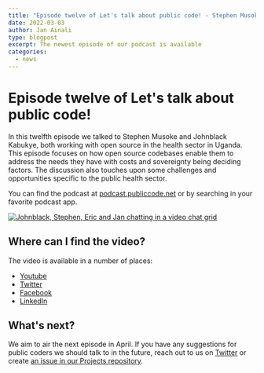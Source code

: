 ```yaml
---
title: "Episode twelve of Let's talk about public code! - Stephen Musoke and Johnblack Kabukye"
date: 2022-03-03
author: Jan Ainali
type: blogpost
excerpt: The newest episode of our podcast is available
categories:
  - news
---
```


# Episode twelve of Let's talk about public code!

In this twelfth episode we talked to Stephen Musoke and Johnblack Kabukye, both working with open source in the health sector in Uganda.
This episode focuses on how open source codebases enable them to address the needs they have with costs and sovereignty being deciding factors.
The discussion also touches upon some challenges and opportunities specific to the public health sector.

You can find the podcast at [podcast.publiccode.net](https://podcast.publiccode.net/e/12-johnblack-kabukye-and-stephen-musoke/) or by searching in your favorite podcast app.

[![Johnblack, Stephen, Eric and Jan chatting in a video chat grid]({{site.url}}/assets/screenshot-episode-12.png)](https://www.youtube.com/watch?v=REFqx1BjiVQ)

## Where can I find the video?

The video is available in a number of places:

- [Youtube](https://www.youtube.com/watch?v=REFqx1BjiVQ)
- [Twitter](https://twitter.com/i/broadcasts/1jMJgeZjgnyKL)
- [Facebook](https://www.facebook.com/285004318294/videos/352394813425277)
- [LinkedIn](https://www.linkedin.com/video/event/urn:li:ugcPost:6902573865860444160/)

## What's next?

We aim to air the next episode in April.
If you have any suggestions for public coders we should talk to in the future, reach out to us on [Twitter](https://twitter.com/publiccodenet) or create [an issue in our Projects repository](https://github.com/publiccodenet/projects/issues/new).
